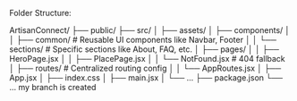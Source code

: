 Folder Structure:

ArtisanConnect/
├── public/
├── src/
│   ├── assets/
│   ├── components/
│   │   ├── common/              # Reusable UI components like Navbar, Footer
│   │   └── sections/            # Specific sections like About, FAQ, etc.
│   ├── pages/
│   │   ├── HeroPage.jsx
│   │   ├── PlacePage.jsx
│   │   └── NotFound.jsx         # 404 fallback
│   ├── routes/                  # Centralized routing config
│   │   └── AppRoutes.jsx
│   ├── App.jsx
│   ├── index.css
│   ├── main.jsx
│   └── ...
├── package.json
└── ...
my branch is created